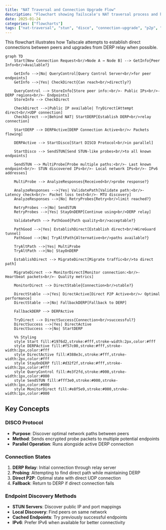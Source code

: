 ```yaml
---
title: "NAT Traversal and Connection Upgrade Flow"
description: "Flowchart showing Tailscale's NAT traversal process and how connections upgrade from DERP relay to direct peer-to-peer"
date: 2025-01-24
categories: ["flowcharts"]
tags: ["nat-traversal", "stun", "disco", "connection-upgrade", "p2p", "derp", "wireguard"]
---
```


This flowchart illustrates how Tailscale attempts to establish direct connections between peers and upgrades from DERP relay when possible.

```mermaid
graph TD
    Start[New Connection Request<br/>Node A → Node B] --> GetInfo{Peer Info<br/>Available?}
    
    GetInfo -->|No| QueryControl[Query Control Server<br/>for peer endpoints]
    GetInfo -->|Yes| CheckDirect{Can reach<br/>directly?}
    
    QueryControl --> StoreInfo[Store peer info:<br/>- Public IPs<br/>- DERP regions<br/>- Endpoints]
    StoreInfo --> CheckDirect
    
    CheckDirect -->|Public IP available| TryDirect[Attempt direct<br/>UDP connection]
    CheckDirect -->|Behind NAT| StartDERP[Establish DERP<br/>relay connection]
    
    StartDERP --> DERPActive[DERP Connection Active<br/>✓ Packets flowing]
    
    DERPActive --> StartDisco[Start DISCO Protocol<br/>in parallel]
    
    StartDisco --> SendSTUN[Send STUN-like probes<br/>to all known endpoints]
    
    SendSTUN --> MultiProbe[Probe multiple paths:<br/>- Last known endpoint<br/>- STUN discovered IPs<br/>- Local network IPs<br/>- IPv6 addresses]
    
    MultiProbe --> AnalyzeResponses{Received<br/>probe response?}
    
    AnalyzeResponses -->|Yes| ValidatePath[Validate path:<br/>- Latency check<br/>- Packet loss test<br/>- MTU discovery]
    AnalyzeResponses -->|No| RetryProbes{Retry<br/>limit reached?}
    
    RetryProbes -->|No| SendSTUN
    RetryProbes -->|Yes| StayOnDERP[Continue using<br/>DERP relay]
    
    ValidatePath --> PathGood{Path quality<br/>acceptable?}
    
    PathGood -->|Yes| EstablishDirect[Establish direct<br/>WireGuard tunnel]
    PathGood -->|No| TryAltPath{Alternative<br/>paths available?}
    
    TryAltPath -->|Yes| MultiProbe
    TryAltPath -->|No| StayOnDERP
    
    EstablishDirect --> MigrateDirect[Migrate traffic<br/>to direct path]
    
    MigrateDirect --> MonitorDirect[Monitor connection:<br/>- Heartbeat packets<br/>- Quality metrics]
    
    MonitorDirect --> DirectStable{Connection<br/>stable?}
    
    DirectStable -->|Yes| DirectActive[Direct P2P Active<br/>✓ Optimal performance]
    DirectStable -->|No| FallbackDERP[Fallback to DERP]
    
    FallbackDERP --> DERPActive
    
    TryDirect --> DirectSuccess{Connection<br/>successful?}
    DirectSuccess -->|Yes| DirectActive
    DirectSuccess -->|No| StartDERP
    
    %% Styling
    style Start fill:#1976d2,stroke:#fff,stroke-width:2px,color:#fff
    style DERPActive fill:#f57c00,stroke:#fff,stroke-width:2px,color:#fff
    style DirectActive fill:#388e3c,stroke:#fff,stroke-width:2px,color:#fff
    style StayOnDERP fill:#d32f2f,stroke:#fff,stroke-width:2px,color:#fff
    style QueryControl fill:#e3f2fd,stroke:#000,stroke-width:1px,color:#000
    style SendSTUN fill:#fff3e0,stroke:#000,stroke-width:1px,color:#000
    style MonitorDirect fill:#e8f5e9,stroke:#000,stroke-width:1px,color:#000
```

## Key Concepts

### DISCO Protocol
- **Purpose**: Discover optimal network paths between peers
- **Method**: Sends encrypted probe packets to multiple potential endpoints
- **Parallel Operation**: Runs alongside active DERP connection

### Connection States
1. **DERP Relay**: Initial connection through relay server
2. **Probing**: Attempting to find direct path while maintaining DERP
3. **Direct P2P**: Optimal state with direct UDP connection
4. **Fallback**: Return to DERP if direct connection fails

### Endpoint Discovery Methods
- **STUN Servers**: Discover public IP and port mappings
- **Local Discovery**: Find peers on same network
- **Cached Endpoints**: Try previously successful endpoints
- **IPv6**: Prefer IPv6 when available for better connectivity